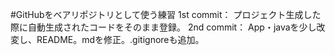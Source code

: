 #GitHubをベアリポジトリとして使う練習
1st commit： プロジェクト生成した際に自動生成されたコードをそのまま登録。
2nd commit： App・javaを少し改変し、README。mdを修正。.gitignoreも追加。